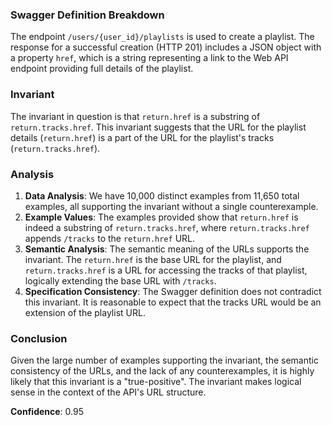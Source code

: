 ### Swagger Definition Breakdown
The endpoint `/users/{user_id}/playlists` is used to create a playlist. The response for a successful creation (HTTP 201) includes a JSON object with a property `href`, which is a string representing a link to the Web API endpoint providing full details of the playlist.

### Invariant
The invariant in question is that `return.href` is a substring of `return.tracks.href`. This invariant suggests that the URL for the playlist details (`return.href`) is a part of the URL for the playlist's tracks (`return.tracks.href`).

### Analysis
1. **Data Analysis**: We have 10,000 distinct examples from 11,650 total examples, all supporting the invariant without a single counterexample.
2. **Example Values**: The examples provided show that `return.href` is indeed a substring of `return.tracks.href`, where `return.tracks.href` appends `/tracks` to the `return.href` URL.
3. **Semantic Analysis**: The semantic meaning of the URLs supports the invariant. The `return.href` is the base URL for the playlist, and `return.tracks.href` is a URL for accessing the tracks of that playlist, logically extending the base URL with `/tracks`.
4. **Specification Consistency**: The Swagger definition does not contradict this invariant. It is reasonable to expect that the tracks URL would be an extension of the playlist URL.

### Conclusion
Given the large number of examples supporting the invariant, the semantic consistency of the URLs, and the lack of any counterexamples, it is highly likely that this invariant is a "true-positive". The invariant makes logical sense in the context of the API's URL structure.

**Confidence**: 0.95
